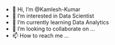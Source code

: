 - 👋 Hi, I’m @Kamlesh-Kumar
- 👀 I’m interested in Data Scientist
- 🌱 I’m currently learning Data Analytics
- 💞️ I’m looking to collaborate on ...
- 📫 How to reach me ...

<!---
Kamlesh-Raw/Kamlesh-Raw is a ✨ special ✨ repository because its `README.md` (this file) appears on your GitHub profile.
You can click the Preview link to take a look at your changes.
--->
